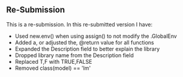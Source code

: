 ## Re-Submission
This is a re-submission. In this re-submitted version I have:

* Used new.env() when using assign() to not modify the .GlobalEnv
* Added a, or adjusted the, @return value for all functions
* Expanded the Description field to better explain the library
* Dropped library name from the Description field
* Replaced T,F with TRUE,FALSE
* Removed class(model) == 'lm'
